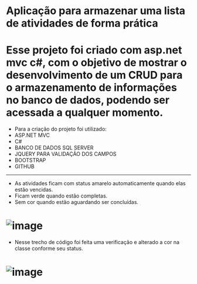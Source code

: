 # Aplicação para armazenar uma lista de atividades de forma prática

# Esse projeto foi criado com asp.net mvc c#, com o objetivo de mostrar o desenvolvimento de um CRUD para o armazenamento de informações no banco de dados, podendo ser acessada a qualquer momento.

* Para a criação do projeto foi utilizado:
* ASP.NET MVC
* C#
* BANCO DE DADOS SQL SERVER
* JQUERY PARA VALIDAÇÃO DOS CAMPOS
* BOOTSTRAP
* GITHUB
-------------------------------------------
* As atividades ficam com status amarelo automaticamente quando elas estão vencidas.
* Ficam verde quando estão completas.
* Sem cor quando estão aguardando ser concluídas.
# ![image](https://github.com/luizmarcelolm/Lista-de-tarefas-Asp.net-MVC/assets/109484017/e3e4bdfe-31ac-4941-8224-d3b974b1b4d8)

* Nesse trecho de código foi feita uma verificação e alterado a cor na classe conforme seu status.
# ![image](https://github.com/luizmarcelolm/Lista-de-tarefas-Asp.net-MVC/assets/109484017/efa12ade-252e-4ac6-9de4-648f33272c1e)

